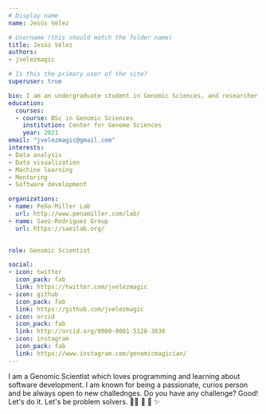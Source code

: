 ```yaml
---
# Display name
name: Jesús Vélez

# Username (this should match the folder name)
title: Jesús Vélez
authors:
- jvelezmagic

# Is this the primary user of the site?
superuser: true

bio: I am an undergraduate student in Genomic Sciences, and researcher who loves programming.
education:
  courses:
  - course: BSc in Genomic Sciences
    institution: Center for Genome Sciences
    year: 2021
email: "jvelezmagic@gmail.com"
interests:
- Data analysis
- Data visualization
- Machine learning
- Mentoring
- Software development

organizations:
- name: Peña-Miller Lab
  url: http://www.penamiller.com/lab/
- name: Saez-Rodriguez Group
  url: https://saezlab.org/

  
role: Genomic Scientist

social:
- icon: twitter
  icon_pack: fab
  link: https://twitter.com/jvelezmagic
- icon: github
  icon_pack: fab
  link: https://github.com/jvelezmagic
- icon: orcid
  icon_pack: fab
  link: http://orcid.org/0000-0001-5128-3838
- icon: instagram
  icon_pack: fab
  link: https://www.instagram.com/genomicmagician/
---
```


I am a Genomic Scientist which loves programming and learning about software
development. I am known for being a passionate, curios person and be always open
to new challednges. Do you have any challenge?
Good! Let's do it. Let's be problem solvers.
:man_technologist: :monocle_face: :owl: :sparkles: 
